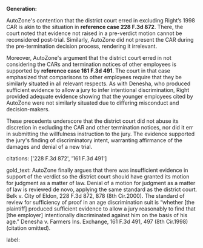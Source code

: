 **Generation:**

AutoZone's contention that the district court erred in excluding Right’s 1998 CAR is akin to the situation in **reference case 228 F.3d 872**. There, the court noted that evidence not raised in a pre-verdict motion cannot be reconsidered post-trial. Similarly, AutoZone did not present the CAR during the pre-termination decision process, rendering it irrelevant.

Moreover, AutoZone's argument that the district court erred in not considering the CARs and termination notices of other employees is supported by **reference case 161 F.3d 491**. The court in that case emphasized that comparisons to other employees require that they be similarly situated in all relevant respects. As with Denesha, who produced sufficient evidence to allow a jury to infer intentional discrimination, Right provided adequate evidence showing that the younger employees cited by AutoZone were not similarly situated due to differing misconduct and decision-makers.

These precedents underscore that the district court did not abuse its discretion in excluding the CAR and other termination notices, nor did it err in submitting the willfulness instruction to the jury. The evidence supported the jury's finding of discriminatory intent, warranting affirmance of the damages and denial of a new trial.

citations: ['228 F.3d 872', '161 F.3d 491']

gold_text: AutoZone finally argues that there was insufficient evidence in support of the verdict so the district court should have granted its motion for judgment as a matter of law. Denial of a motion for judgment as a matter of law is reviewed de novo, applying the same standard as the district court. Belk v. City of Eldon, 228 F.3d 872, 878 (8th Cir.2000). The standard of review for sufficiency of proof in an age discrimination suit is “whether [the plaintiff] produced sufficient evidence to allow a jury reasonably to find that [the employer] intentionally discriminated against him on the basis of his age.” Denesha v. Farmers Ins. Exchange, 161 F.3d 491, 497 (8th Cir.1998) (citation omitted).

label: 